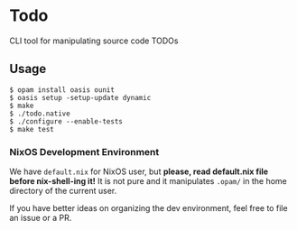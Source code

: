 # Todo

CLI tool for manipulating source code TODOs

## Usage

```console
$ opam install oasis ounit
$ oasis setup -setup-update dynamic
$ make
$ ./todo.native
$ ./configure --enable-tests
$ make test
```

### NixOS Development Environment

We have `default.nix` for NixOS user, but **please, read default.nix
file before nix-shell-ing it!** It is not pure and it manipulates
`.opam/` in the home directory of the current user.

If you have better ideas on organizing the dev environment, feel free
to file an issue or a PR.
